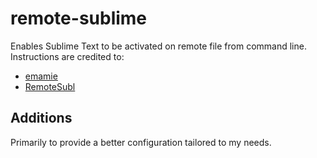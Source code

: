 # remote-sublime
Enables Sublime Text to be activated on remote file from command line. Instructions are credited to: 
  * [emamie](https://stackoverflow.com/questions/37458814/how-to-open-remote-files-in-sublime-text-3?answertab=votes#tab-top)
  * [RemoteSubl](https://github.com/randy3k/RemoteSubl)

## Additions
Primarily to provide a better configuration tailored to my needs. 
